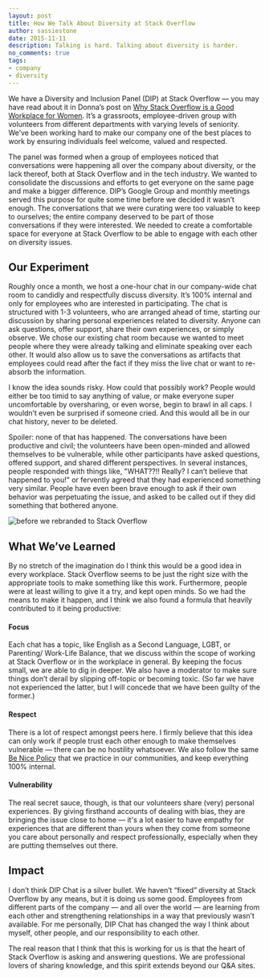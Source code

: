 ```yaml
---
layout: post
title: How We Talk About Diversity at Stack Overflow
author: sassiestone
date: 2015-11-11
description: Talking is hard. Talking about diversity is harder. 
no_comments: true
tags: 
- company
- diversity
---
```


We have a Diversity and Inclusion Panel (DIP) at Stack Overflow — you may have read about it in Donna’s post on [Why Stack Overflow is a Good Workplace for Women](https://blog.stackoverflow.com/2015/08/why-stack-overflow-is-a-good-workplace-for-women/). It’s a grassroots, employee-driven group with volunteers from different departments with varying levels of seniority. We’ve been working hard to make our company one of the best places to work by ensuring individuals feel welcome, valued and respected. 

The panel was formed when a group of employees noticed that conversations were happening all over the company about diversity, or the lack thereof, both at Stack Overflow and in the tech industry. We wanted to consolidate the discussions and efforts to get everyone on the same page and make a bigger difference. DIP’s Google Group and monthly meetings served this purpose for quite some time before we decided it wasn’t enough. The conversations that we were curating were too valuable to keep to ourselves; the entire company deserved to be part of those conversations if they were interested. We needed to create a comfortable space for everyone at Stack Overflow to be able to engage with each other on diversity issues. 

## Our Experiment 
Roughly once a month, we host a one-hour chat in our company-wide chat room to candidly and respectfully discuss diversity. It’s 100% internal and only for employees who are interested in participating. The chat is structured with 1-3 volunteers, who are arranged ahead of time, starting our discussion by sharing personal experiences related to diversity. Anyone can ask questions, offer support, share their own experiences, or simply observe. We chose our existing chat room because we wanted to meet people where they were already talking and eliminate speaking over each other. It would also allow us to save the conversations as artifacts that employees could read after the fact if they miss the live chat or want to re-absorb the information. 

I know the idea sounds risky. How could that possibly work? People would either be too timid to say anything of value, or make everyone super uncomfortable by oversharing, or even worse, begin to brawl in all caps. I wouldn’t even be surprised if someone cried. And this would all be in our chat history, never to be deleted. 

Spoiler: none of that has happened. The conversations have been productive and civil; the volunteers have been open-minded and allowed themselves to be vulnerable, while other participants have asked questions, offered support, and shared different perspectives. In several instances, people responded with things like, "WHAT??!! Really? I can’t believe that happened to you!" or fervently agreed that they had experienced something very similar. People have even been brave enough to ask if their own behavior was perpetuating the issue, and asked to be called out if they did something that bothered anyone.

![before we rebranded to Stack Overflow](https://i.stack.imgur.com/2mDtm.png)

## What We’ve Learned
By no stretch of the imagination do I think this would be a good idea in every workplace. Stack Overflow seems to be just the right size with the appropriate tools to make something like this work. Furthermore, people were at least willing to give it a try, and kept open minds. So we had the means to make it happen, and I think we also found a formula that heavily contributed to it being productive:

#### Focus
Each chat has a topic, like English as a Second Language, LGBT, or Parenting/ Work-Life Balance, that we discuss within the scope of working at Stack Overflow or in the workplace in general. By keeping the focus small, we are able to dig in deeper. We also have a moderator to make sure things don’t derail by slipping off-topic or becoming toxic. (So far we have not experienced the latter, but I will concede that we have been guilty of the former.)

#### Respect
There is a lot of respect amongst peers here. I firmly believe that this idea can only work if people trust each other enough to make themselves vulnerable — there can be no hostility whatsoever. We also follow the same [Be Nice Policy](http://meta.stackexchange.com/questions/240839/the-new-new-be-nice-policy-code-of-conduct-updated-with-your-feedback) that we practice in our communities, and keep everything 100% internal.

#### Vulnerability
The real secret sauce, though, is that our volunteers share (very) personal experiences. By giving firsthand accounts of dealing with bias, they are bringing the issue close to home — it's a lot easier to have empathy for experiences that are different than yours when they come from someone you care about personally and respect professionally, especially when they are putting themselves out there.

## Impact
I don’t think DIP Chat is a silver bullet. We haven’t “fixed” diversity at Stack Overflow by any means, but it is doing us some good. Employees from different parts of the company — and all over the world — are learning from each other and strengthening relationships in a way that previously wasn’t available. For me personally, DIP Chat has changed the way I think about myself, other people, and our responsibility to each other. 

The real reason that I think that this is working for us is that the heart of Stack Overflow is asking and answering questions. We are professional lovers of sharing knowledge, and this spirit extends beyond our Q&A sites.

